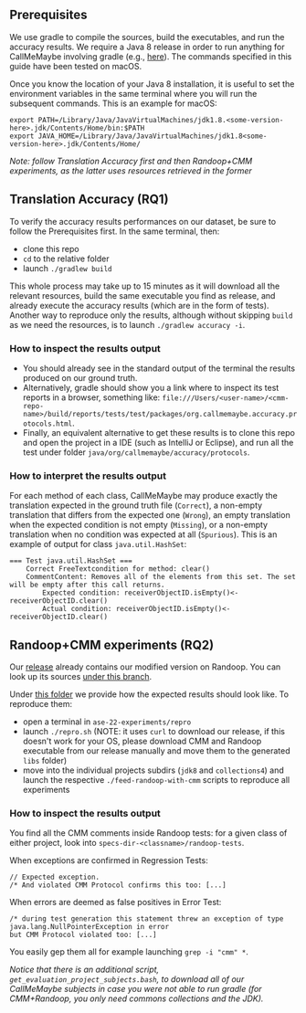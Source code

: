 
## Prerequisites
We use gradle to compile the sources, build the executables, and run the accuracy results. We require a Java 8 release in order to run anything for CallMeMaybe involving gradle (e.g., <a href=https://www.oracle.com/java/technologies/javase/javase-jdk8-downloads.html> here</a>). 
The commands specified in this guide have been tested on macOS.

Once you know the location of your Java 8 installation, it is useful to set the environment variables in the same terminal where you will run the subsequent commands. This is an example for macOS:

```
export PATH=/Library/Java/JavaVirtualMachines/jdk1.8.<some-version-here>.jdk/Contents/Home/bin:$PATH
export JAVA_HOME=/Library/Java/JavaVirtualMachines/jdk1.8<some-version-here>.jdk/Contents/Home/
```
*Note: follow Translation Accuracy first and then Randoop+CMM experiments, as the latter uses resources retrieved in the former*

## Translation Accuracy (RQ1)

To verify the accuracy results performances on our dataset, be sure to follow the Prerequisites first. In the same terminal, then:
- clone this repo 
- `cd` to the relative folder
- launch  `./gradlew build` 

This whole process may take up to 15 minutes as it will download all the relevant resources, build the same executable you find as release, and already execute the accuracy results (which are in the form of tests). Another way to reproduce only the results, although without skipping `build` as we need the resources, is to launch `./gradlew accuracy -i`.

### How to inspect the results output

- You should already see in the standard output of the terminal the results produced on our ground truth. 
- Alternatively, gradle should show you a link where to inspect its test reports in a browser, something like: `file:///Users/<user-name>/<cmm-repo-name>/build/reports/tests/test/packages/org.callmemaybe.accuracy.protocols.html`. 
- Finally, an equivalent alternative to get these results is to clone this repo and open the project in a IDE (such as IntelliJ or Eclipse), and run all the test under folder `java/org/callmemaybe/accuracy/protocols`.

### How to interpret the results output
For each method of each class, CallMeMaybe may produce exactly the translation expected in the ground truth file (`Correct`), a non-empty translation that differs from the expected one (`Wrong`), an empty translation when the expected condition is not empty (`Missing`), or a non-empty translation when no condition was expected at all (`Spurious`). 
This is an example of output for class `java.util.HashSet`:
```
=== Test java.util.HashSet ===
    Correct FreeTextcondition for method: clear()
    CommentContent: Removes all of the elements from this set. The set will be empty after this call returns. 
        Expected condition: receiverObjectID.isEmpty()<-receiverObjectID.clear()
        Actual condition: receiverObjectID.isEmpty()<-receiverObjectID.clear()
```


## Randoop+CMM experiments (RQ2)
Our [release](https://github.com/ariannab/callmemaybe/releases/tag/ASE22) already contains our modified version on Randoop. You can look up its sources  [under this branch](https://github.com/ariannab/randoop/tree/cmm-checks).

Under [this folder](https://github.com/ariannab/callmemaybe/tree/master/ase-22-experiments) we provide how the expected results should look like. To reproduce them:

- open a terminal in `ase-22-experiments/repro`
- launch `./repro.sh` (NOTE: it uses `curl` to download our release, if this doesn't work for your OS, please download CMM and Randoop executable from our release manually and move them to the generated `libs` folder)
- move into the individual projects subdirs (`jdk8` and `collections4`) and launch the respective `./feed-randoop-with-cmm` scripts to reproduce all experiments

### How to inspect the results output
You find all the CMM comments inside Randoop tests: for a given class of either project, look into `specs-dir-<classname>/randoop-tests`. 

When exceptions are confirmed in Regression Tests: 
```
// Expected exception.
/* And violated CMM Protocol confirms this too: [...]
```
When errors are deemed as false positives in Error Test:
```
/* during test generation this statement threw an exception of type java.lang.NullPointerException in error
but CMM Protocol violated too: [...]
```

You easily gep them all for example launching `grep -i "cmm" *`.




*Notice that there is an additional script, `get_evaluation_project_subjects.bash`, to download all of our CallMeMaybe subjects in case you were not able to run gradle (for CMM+Randoop, you only need commons collections and the JDK).*
